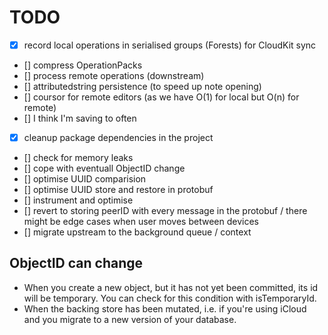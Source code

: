 # TODO


- [x] record local operations in serialised groups (Forests) for CloudKit sync
- [] compress OperationPacks
- [] process remote operations (downstream)
- [] attributedstring persistence (to speed up note opening)
- [] coursor for remote editors (as we have O(1) for local but O(n) for remote)
- [] I think I'm saving to often
- [x] cleanup package dependencies in the project
- [] check for memory leaks
- [] cope with eventuall ObjectID change
- [] optimise UUID comparision
- [] optimise UUID store and restore in protobuf
- [] instrument and optimise
- [] revert to storing peerID with every message in the protobuf / there might be edge cases when user moves between devices
- [] migrate upstream to the background queue / context


## ObjectID can change
- When you create a new object, but it has not yet been committed, its id will be temporary. You can check for this condition with isTemporaryId.
- When the backing store has been mutated, i.e. if you're using iCloud and you migrate to a new version of your database.

